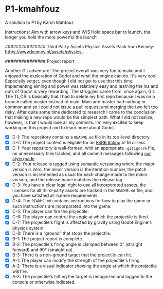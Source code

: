 # P1-kmahfouz
A solution to P1 by Karim Mahfouz

Instructions:
Aim with arrow keys and W/S 
Hold space bar to launch, the longer you hold the more powerful the launch

############### Third Party Assets
Physics Assets Pack from Kenney: https://www.kenney.nl/assets/physics-

############### Project report

Another Git adventure! The project overall was very fun to make and I enjoyed the exploration of Godot and what the engine can do. It's very cool. Especially setget, even though I did not get to use that this time. Implementing aiming and power was relatively easy and learning the ins and outs of Godot is very rewarding. The struggles came from, once again, Git. The TL;DR is basically that I had to delete my first repo because I was on a branch called master instead of main. Main and master had nothing in common and so I could not issue a pull request and merging the two felt too risky. After quite some time dedicated to research I came to the conclusion that making a new repo would be the simplest path. What I did not realize, however, is that I would lose all my commits. I'm very excited to keep working on this project and to learn more about Godot. 


- [X] D-1: The repository contains a <code>README.md</code> file in its top-level directory.
- [X] D-2: The project content is eligible for an <a href="https://www.esrb.org/ratings-guide/">ESRB Rating</a> of M or less.
- [X] C-1: Your repository is well-formed, with an appropriate <code>.gitignore</code> file, no unnecessary files tracked, and all commit messages following <a href="https://cbea.ms/git-commit/">our style guide</a>.
- [X] C-2: Your release is tagged using <a href="https://semver.org/">semantic versioning</a> where the major version is zero, the minor version is the iteration number, the patch version is incremented as usual for each change made to the minor version, and the release name matches the release tag.
- [X] C-3: You have a clear legal right to use all incorporated assets, the licenses for all third-party assets are tracked in the <code>README.md</code> file, and you have satisfied all license requirements.
- [X] C-4: The <code>README.md</code> contains instructions for how to play the game or such instructions are incorporated into the game.
- [X] C-5: The player can fire the projectile.
- [X] C-6: The player can control the angle at which the projectile is fired.
- [X] C-7: The projectile's flight is affected by gravity using Godot Engine's physics system.
- [X] C-8: There is a &ldquo;ground&rdquo; that stops the projectile.
- [X] B-1: The project report is complete.
- [X] B-2: The projectile's firing angle is clamped between 0&deg; (straight forward) and 90&deg; (straight up).
- [X] B-3: There is a non-ground target that the projectile can hit.
- [X] A-1: The player can modify the strength of the projectile's firing.
- [X] A-2: There is a visual indicator showing the angle at which the projectile will fire.
- [X] A-3: The projectile's hitting the target is recognized and logged to the console or otherwise indicated.
